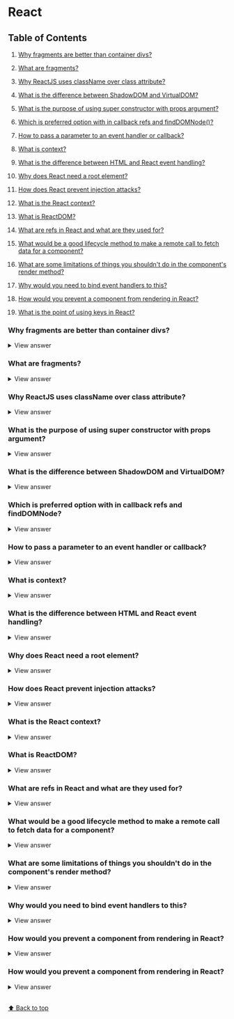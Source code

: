 # React

## Table of Contents

1.  [Why fragments are better than container divs?](#why-fragments-are-better-than-container-divs?)

1.  [What are fragments?](#what-are-fragments?)

1.  [Why ReactJS uses className over class attribute?](#why-reactjs-uses-classname-over-class-attribute?)

1.  [What is the difference between ShadowDOM and VirtualDOM?](#what-is-the-difference-between-shadowdom-and-virtualdom?)

1.  [What is the purpose of using super constructor with props argument?](#what-is-the-purpose-of-using-super-constructor-with-props-argument?)

1.  [Which is preferred option with in callback refs and findDOMNode()?](#which-is-preferred-option-with-in-callback-refs-and-finddomnode?)

1.  [How to pass a parameter to an event handler or callback?](#how-to-pass-a-parameter-to-an-event-handler-or-callback?)

1.  [What is context?](#what-is-context?)

1.  [What is the difference between HTML and React event handling?](#what-is-the-difference-between-html-and-react-event-handling?)

1.  [Why does React need a root element?](#why-does-react-need-a-root-element?)

1.  [How does React prevent injection attacks?](#how-does-react-prevent-injection-attacks?)

1.  [What is the React context?](#What-is-the-react-context?)

1.  [What is ReactDOM?](#what-is-reactdom?)

1.  [What are refs in React and what are they used for?](#what-are-refs-in-react-and-what-are-they-used-for?)

1.  [What would be a good lifecycle method to make a remote call to fetch data for a component?](#what-would-be-a-good-lifecycle-method-to-make-a-remote-call-to-fetch-data-for-a-component)

1.  [What are some limitations of things you shouldn't do in the component's render method?](#what-are-some-limitations-of-things-you-shouldn't-do-in-the-component's-render-method?)

1.  [Why would you need to bind event handlers to this?](#why-would-you-need-to-bind-event-handlers-to-this?)

1.  [How would you prevent a component from rendering in React?](#how-would-you-prevent-a-component-from-rendering-in-React?)

1.  [What is the point of using keys in React?](#what-is-the-point-of-using-keys-in-react?)

### Why fragments are better than container divs?

<details>
<summary>View answer</summary>

- Fragments bit faster and has less memory usage by without creating an extra DOM node. This only has a real benefit on very large and deep trees.

- Some CSS mechanisms like Flexbox and CSS Grid have a special parent-child relationship, and adding divs in the middle makes it hard to keep the desired layout.

- The DOM inspector is less cluttered

</details>

### What are fragments?

<details>
<summary>View answer</summary>

> It's common pattern in React which is used for a component to return multiple elements. Fragments let you group a list of children without adding extra nodes to the DOM.

```js
render() {
  return (
    <React.Fragment>
      <ChildA />
      <ChildB />
      <ChildC />
    </React.Fragment>
  )
}
```

</details>

### Why ReactJS uses className over class attribute?

<details>
<summary>View answer</summary>

> class is a keyword in javascript and JSX is an extension of javascript. That's the principal reason why React uses className instead of class. Pass a string as the className prop.

</details>

### What is the purpose of using super constructor with props argument?

<details>
<summary>View answer</summary>

> A child class constructor cannot make use of this reference until super() method has been called. The same applies for ES6 sub-classes as well. The main reason of passing props parameter to super() call is to access this.props in your child constructors.

</details>

### What is the difference between ShadowDOM and VirtualDOM?

<details>
<summary>View answer</summary>

> The Shadow DOM is a browser technology designed primarily for scoping variables and CSS in web components. The virtual DOM is a concept implemented by libraries in JavaScript on top of browser APIs.

</details>

### Which is preferred option with in callback refs and findDOMNode?

<details>
<summary>View answer</summary>

> It is preferred to use callback refs over findDOMNode() API. Because findDOMNode() prevents certain improvements in React in the future.

```js
// The legacy approach of using findDOMNode

class MyComponent extends Component {
  componentDidMount() {
    findDOMNode(this).scrollIntoView()
  }

  render() {
    return <div />
  }
}
```

```js
// The recommended approach is

class MyComponent extends Component {
  componentDidMount() {
    this.node.scrollIntoView()
  }

  render() {
    return <div ref={node => (this.node = node)} />
  }
}
```

</details>

### How to pass a parameter to an event handler or callback?

<details>
<summary>View answer</summary>

- You can use an arrow function to wrap around an event handler and pass parameters

```js
<button onClick={() => this.handleClick(id)} />
```

- This is equivalent to calling .bind as below

```js
<button onClick={this.handleClick.bind(this, id)} />
```

</details>

### What is context?

<details>
<summary>View answer</summary>

> Context is a globally available prop that should only be used on occations when you need something that is going to be everywhere in the applications, perhaps for translating text or something like that.

</details>

### What is the difference between HTML and React event handling?

<details>
<summary>View answer</summary>

1.  In HTML, the event name should be in lowercase.

```js
<button onclick="activateLasers()">
```

1.  Whereas in ReactJS it follows camelCase convention

```js
<button onClick={activateLasers}>
```

1.  In HTML, you can return false to prevent default behavior

```js
<a href="#" onclick="console.log('The link was clicked.'); return false" />
```

1.  Whereas in ReactJS you must call preventDefault explicitly

```js
function handleClick(e) {
  e.preventDefault()
  console.log('The link was clicked.')
}
```

</details>

### Why does React need a root element?

<details>
<summary>View answer</summary>

> Since React is all Javascript it needs an element where it can render out it's own DOM tree

</details>

### How does React prevent injection attacks?

<details>
<summary>View answer</summary>

> React DOM escapes any values embedded in JSX before rendering them to help prevent cross site scripting attacks.

</details>

### What is the React context?

<details>
<summary>View answer</summary>

> It's an experimental API that allows you to pass data down through a tree of components without having to use props.

</details>

### What is ReactDOM?

<details>
<summary>View answer</summary>

> It's a top-level React API to render a React element into the DOM, via the ReactDOM.render method.

</details>

### What are refs in React and what are they used for?

<details>
<summary>View answer</summary>

> Refs are React's "escape hatch" mechanism for a component to reference another component outside of the typical data flow. This could be in order to correctly integrate with third party libraries, change focus on another component in the UI, triggering animations, etc.

</details>

### What would be a good lifecycle method to make a remote call to fetch data for a component?

<details>
<summary>View answer</summary>

> `componentDidMount`

</details>

### What are some limitations of things you shouldn't do in the component's render method?

<details>
<summary>View answer</summary>

> You cannot modify the component's `state` (with `setState`), nor interact with the browser (do that in `componentDidMount`). `render` should be a pure function.

</details>

### Why would you need to bind event handlers to this?

<details>
<summary>View answer</summary>

> You need to do this in order for 'this' to refer to the object instance of the React component class in your callback code, otherwise 'this' will be undefined. An alternative is to use arrow functions in your event handlers and 'this' will be initialized as expected.

</details>

### How would you prevent a component from rendering in React?

<details>
<summary>View answer</summary>

> Return null from the `render` method.

</details>

### How would you prevent a component from rendering in React?

<details>
<summary>View answer</summary>

> It allows for more efficient rendering of lists, so that React can reuse DOM elements without having to destroy + recreate them when lists change (slightly) in the UI.

</details>

<br>[⬆ Back to top](#)
